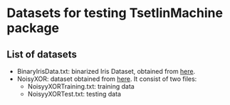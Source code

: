 # Datasets for testing TsetlinMachine package

## List of datasets

- BinaryIrisData.txt: binarized Iris Dataset, obtained from [here](https://github.com/cair/TsetlinMachine).
- NoisyXOR: dataset obtained from [here](https://github.com/cair/TsetlinMachine). It consist of two files:
  - NoisyyXORTraining.txt: training data
  - NoisyyXORTest.txt: testing data